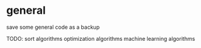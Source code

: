 # general
save some general code as a backup

TODO:
  sort algorithms
  optimization algorithms
  machine learning algorithms
